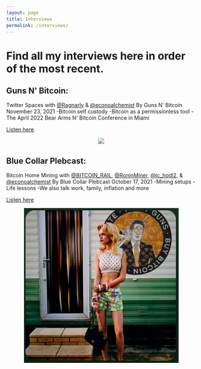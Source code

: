 ```yaml
---
layout: page
title: Interviews
permalink: /interviews/
---
```


# Find all my interviews here in order of the most recent.

## Guns N' Bitcoin:
Twitter Spaces with [@Ragnarly](https://twitter.com/Ragnarly) & [@econoalchemist](https://twitter.com/econoalchemist)
By Guns N' Bitcoin November 23, 2021
-Bitcoin self custody
-Bitcoin as a permissionless tool
-The April 2022 Bear Arms N' Bitcoin Conference in Miami

[Listen here](https://gunsnbitcoin.substack.com/p/32-econoalchemist-twitter-spaces).

<p align="center">
  <img src="assets/BANB2022.jpg">
</p>

## Blue Collar Plebcast: 
Bitcoin Home Mining with [@BITCOIN_RAIL](https://twitter.com/BITCOIN_RAIL), [@RoninMiner](https://twitter.com/RoninMiner), [@lc_hodl2](https://twitter.com/lc_hodl2), & [@econoalchemist](https://twitter.com/econoalchemist)
By Blue Collar Plebcast October 17, 2021
-Mining setups
-Life lessons
-We also talk work, family, inflation and more

[Listen here](https://open.spotify.com/episode/3scPhrHu696lpaVOOngkLZ?si=P9xA6q53TPCpFvp2wepo9w&utm_source=copy-link&nd=1)

<p align="center">
  <img src="assets/BlueCollarPlebCast.png">
</p>

